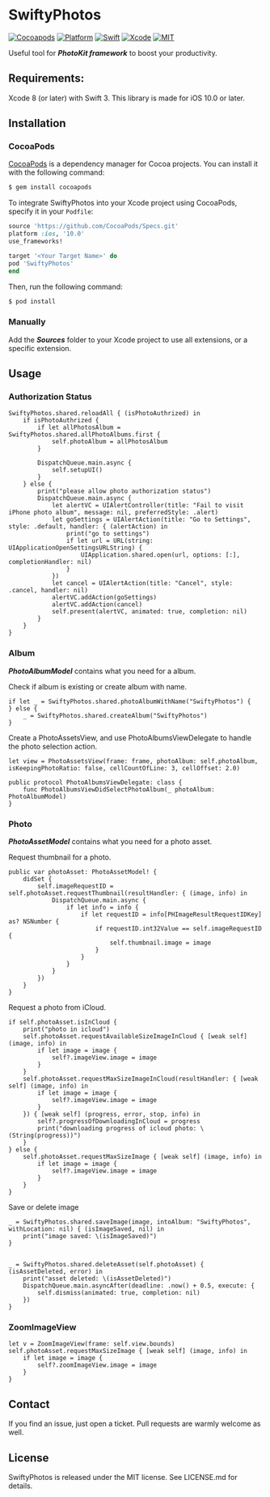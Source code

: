 
# SwiftyPhotos

[![Cocoapods](https://img.shields.io/cocoapods/v/SwiftyPhotos.svg)](https://cocoapods.org/pods/SwiftyPhotos)
[![Platform](https://img.shields.io/badge/Platform-iOS-lightgrey.svg)](https://github.com/icetime17/SwiftyPhotos)
[![Swift](https://img.shields.io/badge/Swift-3.0-orange.svg)](https://swift.org)
[![Xcode](https://img.shields.io/badge/Xcode-9.3-blue.svg)](https://developer.apple.com/xcode)
[![MIT](https://img.shields.io/badge/License-MIT-red.svg)](https://opensource.org/licenses/MIT)

Useful tool for ***PhotoKit framework*** to boost your productivity.


## Requirements:

Xcode 8 (or later) with Swift 3. This library is made for iOS 10.0 or later.

## Installation

### CocoaPods

[CocoaPods](http://cocoapods.org) is a dependency manager for Cocoa projects. You can install it with the following command:

```bash
$ gem install cocoapods
```

To integrate SwiftyPhotos into your Xcode project using CocoaPods, specify it in your `Podfile`:

```ruby
source 'https://github.com/CocoaPods/Specs.git'
platform :ios, '10.0'
use_frameworks!

target '<Your Target Name>' do
pod 'SwiftyPhotos'
end
```

Then, run the following command:

```bash
$ pod install
```

### Manually

Add the ***Sources*** folder to your Xcode project to use all extensions, or a specific extension.

## Usage

### Authorization Status

```
SwiftyPhotos.shared.reloadAll { (isPhotoAuthrized) in
    if isPhotoAuthrized {
        if let allPhotosAlbum = SwiftyPhotos.shared.allPhotoAlbums.first {
            self.photoAlbum = allPhotosAlbum
        }

        DispatchQueue.main.async {
            self.setupUI()
        }
    } else {
        print("please allow photo authorization status")
        DispatchQueue.main.async {
            let alertVC = UIAlertController(title: "Fail to visit iPhone photo album", message: nil, preferredStyle: .alert)
            let goSettings = UIAlertAction(title: "Go to Settings", style: .default, handler: { (alertAction) in
                print("go to settings")
                if let url = URL(string: UIApplicationOpenSettingsURLString) {
                    UIApplication.shared.open(url, options: [:], completionHandler: nil)
                }
            })
            let cancel = UIAlertAction(title: "Cancel", style: .cancel, handler: nil)
            alertVC.addAction(goSettings)
            alertVC.addAction(cancel)
            self.present(alertVC, animated: true, completion: nil)
        }
    }
}
```

### Album

***PhotoAlbumModel*** contains what you need for a album.

Check if album is existing or create album with name.

```
if let _ = SwiftyPhotos.shared.photoAlbumWithName("SwiftyPhotos") {
} else {
    _ = SwiftyPhotos.shared.createAlbum("SwiftyPhotos")
}
```

Create a PhotoAssetsView, and use PhotoAlbumsViewDelegate to handle the photo selection action.

```
let view = PhotoAssetsView(frame: frame, photoAlbum: self.photoAlbum, isKeepingPhotoRatio: false, cellCountOfLine: 3, cellOffset: 2.0)
```

```
public protocol PhotoAlbumsViewDelegate: class {
    func PhotoAlbumsViewDidSelectPhotoAlbum(_ photoAlbum: PhotoAlbumModel)
}
```

### Photo

***PhotoAssetModel*** contains what you need for a photo asset.

Request thumbnail for a photo.

```
public var photoAsset: PhotoAssetModel! {
    didSet {
        self.imageRequestID = self.photoAsset.requestThumbnail(resultHandler: { (image, info) in
            DispatchQueue.main.async {
                if let info = info {
                    if let requestID = info[PHImageResultRequestIDKey] as? NSNumber {
                        if requestID.int32Value == self.imageRequestID {
                            self.thumbnail.image = image
                        }
                    }
                }
            }
        })
    }
}
```

Request a photo from iCloud.

```
if self.photoAsset.isInCloud {
    print("photo in icloud")
    self.photoAsset.requestAvailableSizeImageInCloud { [weak self] (image, info) in
        if let image = image {
            self?.imageView.image = image
        }
    }
    self.photoAsset.requestMaxSizeImageInCloud(resultHandler: { [weak self] (image, info) in
        if let image = image {
            self?.imageView.image = image
        }
    }) { [weak self] (progress, error, stop, info) in
        self?.progressOfDownloadingInCloud = progress
        print("downloading progress of icloud photo: \(String(progress))")
    }
} else {
    self.photoAsset.requestMaxSizeImage { [weak self] (image, info) in
        if let image = image {
            self?.imageView.image = image
        }
    }
}
```

Save or delete image

```
_ = SwiftyPhotos.shared.saveImage(image, intoAlbum: "SwiftyPhotos", withLocation: nil) { (isImageSaved, nil) in
    print("image saved: \(isImageSaved)")
}


_ = SwiftyPhotos.shared.deleteAsset(self.photoAsset) { (isAssetDeleted, error) in
    print("asset deleted: \(isAssetDeleted)")
    DispatchQueue.main.asyncAfter(deadline: .now() + 0.5, execute: {
        self.dismiss(animated: true, completion: nil)
    })
}            
```

### ZoomImageView

```
let v = ZoomImageView(frame: self.view.bounds)
self.photoAsset.requestMaxSizeImage { [weak self] (image, info) in
    if let image = image {
        self?.zoomImageView.image = image
    }
}
```

## Contact

If you find an issue, just open a ticket. Pull requests are warmly welcome as well.


## License

SwiftyPhotos is released under the MIT license. See LICENSE.md for details.
